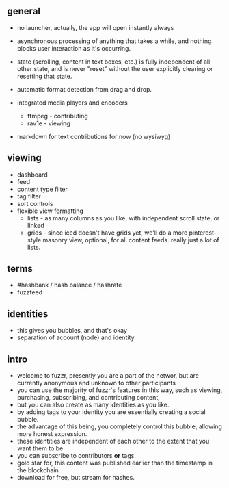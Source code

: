 ## general

- no launcher, actually, the app will open instantly always
- asynchronous processing of anything that takes a while, and nothing blocks user interaction as it's occurring.
- state (scrolling, content in text boxes, etc.) is fully independent of all other state, and is never "reset" without the user explicitly clearing or resetting that state.

- automatic format detection from drag and drop.
- integrated media players and encoders
  - ffmpeg - contributing
  - rav1e - viewing
- markdown for text contributions for now (no wysiwyg)

## viewing

- dashboard
- feed
- content type filter
- tag filter
- sort controls
- flexible view formatting
  - lists - as many columns as you like, with independent scroll state, or linked
  - grids - since iced doesn't have grids yet, we'll do a more pinterest-style masonry view, optional, for all content feeds. really just a lot of lists.

## terms

- #hashbank / hash balance / hashrate
- fuzzfeed

## identities

- this gives you bubbles, and that's okay
- separation of account (node) and identity

## intro

- welcome to fuzzr, presently you are a part of the networ, but are currently anonymous and unknown to other participants
- you can use the majority of fuzzr's features in this way, such as viewing, purchasing, subscribing, and contributing content,
- but you can also create as many identities as you like.
- by adding tags to your identity you are essentially creating a social bubble.
- the advantage of this being, you completely control this bubble, allowing more honest expression.
- these identities are independent of each other to the extent that you want them to be.
- you can subscribe to contributors **or** tags.
- gold star for, this content was published earlier than the timestamp in the blockchain.
- download for free, but stream for hashes.
